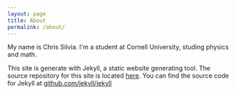 ```yaml
---
layout: page
title: About
permalink: /about/
---
```


My name is Chris Silvia.  I'm a student at Cornell University, studing physics and math.


This site is generate with Jekyll, a static website generating tool. 
The source repository for this site is located [here](https://github.com/ChristoSilvia/ChristoSilvia.github.io/).
You can find the source code for Jekyll at [github.com/jekyll/jekyll](https://github.com/jekyll/jekyll)
